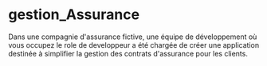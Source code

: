 # gestion_Assurance
Dans une compagnie d'assurance fictive, une équipe de développement où vous occupez le role de developpeur a été chargée de créer une application destinée à simplifier la gestion des contrats d'assurance pour les clients. 
